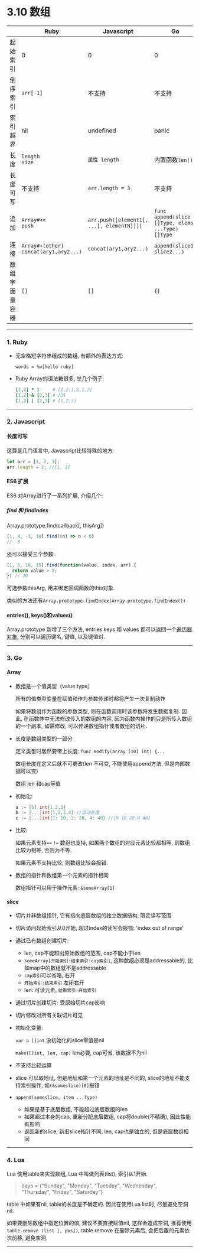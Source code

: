 # 3.10 数组

|                | Ruby                                       | Javascript                                | Go                                                | Lua                                 |
|----------------|--------------------------------------------|-------------------------------------------|---------------------------------------------------|-------------------------------------|
| 起始索引       | 0                                          | 0                                         | 0                                                 | 1                                   |
| 倒序索引       | `arr[-1]`                                  | 不支持                                    | 不支持                                            | 不支持                              |
| 索引越界       | nil                                        | undefined                                 | panic                                             | nil                                 |
| 长度           | `length`<br>`size`                         | `属性 length`                             | 内置函数`len()`                                   | `#`<br>`table.getn(t)`              |
| 长度可写       | 不支持                                     | `arr.length = 3`                          | 不支持                                            | 不支持                              |
| 追加           | `Array#<<`<br> `push`                      | `arr.push([element1[, ...[, elementN]]])` | `func append(slice []Type, elems ...Type) []Type` | `table.insert (list, [pos,] value)` |
| 连接           | `Array#+(other)`<br>`concat(ary1,ary2...)` | `concat(ary1,ary2...)`                    | `append(slice1, slice2...)`                       | 自行实现                            |
| 数组字面量容器 | `[]`                                       | `[]`                                      | `{}`                                              | `具体数组类型{}`                                |

---

### 1. Ruby

* 无空格短字符串组成的数组, 有额外的表达方式:

  `words = %w[hello ruby]`

* Ruby Array的语法糖很多, 举几个例子:

  ```ruby
  [1,2] * 3     # [1,2,1,2,1,2]
  [1,2] & [2,3] # [3]
  [1,2] | [2,3] # [1,2,3]
  ```

---

### 2. Javascript

<!--TODO array的复制: http://stackoverflow.com/questions/3978492/javascript-fastest-way-to-duplicate-an-array-slice-vs-for-loop-->

#### 长度可写

这算是几门语言中, Javascript比较特殊的地方:

```javascript
let arr = [1, 2, 3];
arr.length = 2; //[1, 2]
```

#### ES6 扩展

ES6 对Array进行了一系列扩展, 介绍几个:

##### find 和 findIndex

Array.prototype.find(callback[, thisArg])

```javascript
[1, 4, -3, 10].find((n) => n < 0)
// -3
```

还可以接受三个参数:

```javascript
[1, 5, 10, 15].find(function(value, index, arr) {
  return value > 9;
}) // 10
```

可选参数thisArg, 用来绑定回调函数的this对象.

类似的方法还有`Array.prototype.findIndex(Array.prototype.findIndex())`

#### entries(), keys()和values()

Array.prototype 新增了三个方法, entries keys 和 values 都可以返回一个[遍历器对象](/chapter4/iterator.html), 分别可以遍历键名, 键值, 以及键值对.

---

### 3. Go

#### Array

* 数组是一个值类型（value type）

  所有的值类型变量在赋值和作为参数传递时都将产生一次复制动作

  如果将数组作为函数的参数类型, 则在函数调用时该参数将发生数据复制. 因此, 在函数体中无法修改传入的数组的内容, 因为函数内操作的只是所传入数组的一个副本, 如需修改, 可以传递数组指针或者数组的切片.

* 长度是数组类型的一部分

  定义类型时居然要带上长度: `func modify(array [10] int) {...`

  数组长度在定义后就不可更改(len 不可变, 不能使用append方法, 但是内部数据可以变)

  数组 len 和cap等值

* 初始化:

  ```go
  a := [5] int{1,2,3}
  b := [...]int{1,2,3,4} //自动长度
  c := [...]int{1: 10, 2: 20, 4: 40} //[0 10 20 0 40]
  ```

<!--
* 结构体中的数组属性, 初始化时可以省略类型
type Queue struct {
  list [3]int
}

q := Queue{
  list: {1, 2, 3}, //Missing type in composite literal
}

fmt.Println(q)
-->

* 比较:

  如果元素支持`==` `!=` 数组也支持, 如果两个数组的对应元素比较都相等, 则数组比较为相等, 否则为不等.

  如果元素不支持比较, 则数组比较会报错.

* 数组的指针和数组第一个元素的指针相同

  数组指针可以用于操作元素: `&someArray[1]`

#### slice

* 切片并非数组指针, 它有指向底层数组的独立数据结构, 限定读写范围

* 切片访问起始索引从0开始, 超过index的读写会报错: 'index out of range'

* 通过已有数组创建切片:

  * len, cap不能超出原始数组的范围, cap不能小于len
  * `someArray[开始索引:结束索引:cap索引]`, 这种数组必须是addressable的, 比如map中的数组就不是addressable
  * `cap索引`可以省略, 右开
  * `开始索引:结束索引` 左闭右开
  * len: 可读元素, `结束索引-开始索引`

* 通过切片创建切片: 受原始切片cap影响

* 切片修改对所有关联切片可见

* 初始化变量:

  `var a []int` 没初始化的slice零值是nil

  `make([]int, len, cap)` len必要, cap可省,  该数据不为nil

* 不支持比较运算

* slice 可以取地址, 但是地址和第一个元素的地址是不同的, slice的地址不能支持索引操作, 如`(&someslice)[0]`报错

* `append(someslice, item ...Type)`

  * 如果是基于底层数组, 不能超过底层数组的len
  * 如果超过本身的cap, 重新分配底层数组, cap将double(不精确), 因此性能有影响
  * 返回新的slice, 新旧slice指针不同, len, cap也是独立的, 但是底层数组相同

<!--
* copy(des, src)
-->

---

### 4. Lua

Lua 使用table来实现数组, Lua 中叫做列表(list), 索引从1开始.

> days = {"Sunday", "Monday", "Tuesday", "Wednesday",  
>              "Thursday", "Friday", "Saturday"}

table 中如果有nil, table的长度是不确定的. 因此在使用Lua list时, 尽量避免空洞nil.

如果要删除数组中指定位置的值, 建议不要直接赋值nil, 这样会造成空洞, 推荐使用`table.remove (list [, pos])`, table.remove 在删除元素后, 会把后置的元素依次前移, 避免空洞.


---

<!--
lua: table.remove 而不要用赋值nil, 赋值nil会造成空洞list

-->
